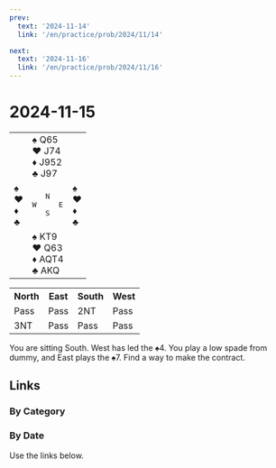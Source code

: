 ```yaml
---
prev:
  text: '2024-11-14'
  link: '/en/practice/prob/2024/11/14'

next:
  text: '2024-11-16'
  link: '/en/practice/prob/2024/11/16'
---
```


# 2024-11-15

<table class="deal">
	<tr>
		<td></td>
		<td>♠ Q65<br>♥ J74<br>♦ J952<br>♣ J97</td>
		<td></td>
	</tr>
	<tr>
		<td>♠ <br>♥ <br>♦ <br>♣ </td>
		<td><pre>   N<br>W     E<br>   S</pre></td>
		<td>♠ <br>♥ <br>♦ <br>♣ </td>
	</tr>
	<tr>
		<td></td>
		<td>♠ KT9<br>♥ Q63<br>♦ AQT4<br>♣ AKQ</td>
		<td></td>
	</tr>
</table>

<table class="auction">
	<tr>
		<th>North</th>
		<th>East</th>
		<th>South</th>
		<th>West</th>
	</tr>
	<tr>
		<td>Pass</td>
		<td>Pass</td>
		<td>2NT</td>
		<td>Pass</td>
	</tr>
	<tr>
		<td>3NT</td>
		<td>Pass</td>
		<td>Pass</td>
		<td>Pass</td>
	</tr>
</table>

You are sitting South. West has led the ♠4. You play a low spade from dummy, and East plays the ♠7. Find a way to make the contract.

## Links

[<Badge type="tip" text="Check Solution"/>](/en/learning/prob/2024/11/15)

### By Category

[<Badge type="tip" text="<--"/>](/en/practice/prob/2024/11/11)
[<Badge type="tip" text="Calendar"/>](/en/practice/calendar/2024/11)
[<Badge type="tip" text="-->"/>](/en/practice/prob/2024/11/16)

### By Date

Use the links below.